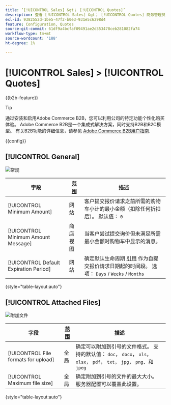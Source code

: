 ```yaml
---
title: ’[!UICONTROL Sales] &gt； [!UICONTROL Quotes]’
description: 查看 [!UICONTROL Sales] &gt； [!UICONTROL Quotes] 商务管理员页面。
exl-id: 9382552d-1be5-47f2-b0e3-931e5c6298d4
feature: Configuration, Quotes
source-git-commit: 61df9a4bcfaf09491ae2d353478ceb281082fa74
workflow-type: tm+mt
source-wordcount: '188'
ht-degree: 1%

---
```


# [!UICONTROL Sales] > [!UICONTROL Quotes]

{{b2b-feature}}

>[!TIP]
>
>通过安装和启用Adobe Commerce B2B，您可以利用公司的特定功能个性化购买体验。 Adobe Commerce B2B是一个集成式解决方案，同时支持B2B和B2C模型。 有关B2B功能的详细信息，请参见 [Adobe Commerce B2B用户指南](https://experienceleague.adobe.com/docs/commerce-admin/b2b/introduction.html).

{{config}}

<!-- [Quotes](https://docs.magento.com/user-guide/sales/quotes.html) -->

## [!UICONTROL General]

![常规](./assets/quotes-general.png)<!-- zoom -->

| 字段 | [范围](../../getting-started/websites-stores-views.md#scope-settings) | 描述 |
|--- |--- |--- |
| [!UICONTROL Minimum Amount] | 网站 | 客户提交报价请求之前所需的购物车小计的最小金额（扣除任何折扣后）。 默认值： `0` |
| [!UICONTROL Minimum Amount Message] | 商店视图 | 当客户尝试提交询价但未满足所需最小金额时购物车中显示的消息。 |
| [!UICONTROL Default Expiration Period] | 网站 | 确定默认生命周期 [引用](../../b2b/quote-price-negotiation.md) 作为自提交报价请求日期起的时间段。 选项： `Days` / `Weeks` / `Months` |

{style="table-layout:auto"}

## [!UICONTROL Attached Files]

![附加文件](./assets/quotes-attached-files.png)<!-- zoom -->

| 字段 | [范围](../../getting-started/websites-stores-views.md#scope-settings) | 描述 |
|--- |--- |--- |
| [!UICONTROL File formats for upload] | 全局 | 确定可以附加到引号的文件格式。 支持的默认值： `doc`， `docx`， `xls`， `xlsx`， `pdf`， `txt`， `jpg`， `png`、和 `jpeg` |
| [!UICONTROL Maximum file size] | 全局 | 确定附加到引号的文件的最大大小。 服务器配置可以覆盖此设置。 |

{style="table-layout:auto"}
